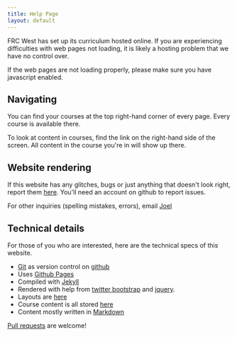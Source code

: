```yaml
---
title: Help Page
layout: default
---
```


FRC West has set up its curriculum hosted online. If you are experiencing difficulties with web pages not loading, it is likely a hosting problem that we have no control over.

If the web pages are not loading properly, please make sure you have javascript enabled.

## Navigating
You can find your courses at the top right-hand corner of every page. Every course is available there.

To look at content in courses, find the link on the right-hand side of the screen. All content in the course you're in will show up there.

## Website rendering
If this website has any glitches, bugs or just anything that doesn't look right, report them [here](https://github.com/frc-west/frc-west.github.io/issues/new). You'll need an account on github to report issues.

For other inquiries (spelling mistakes, errors), email [Joel](mailto:joel@frcwest.com)

## <a id="technical">Technical details</a>
For those of you who are interested, here are the technical specs of this website.

- [Git](http://git-scm.com/) as version control on [github](https://github.com/)
- Uses [Github Pages](http://pages.github.com/)
- Compiled with [Jekyll](http://jekyllrb.com/)
- Rendered with help from [twitter bootstrap](http://twitter.github.io/bootstrap/) and [jquery](http://jquery.com/).
- Layouts are [here](https://github.com/frc-west/frc-west.github.io/tree/master/_layouts)
- Course content is all stored [here](https://github.com/frc-west/frc-west.github.io/tree/master/courses)
- Content mostly written in [Markdown](http://daringfireball.net/projects/markdown/)

[Pull requests](https://github.com/frc-west/frc-west.github.io/pulls) are welcome!

